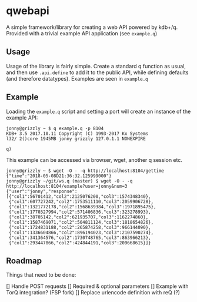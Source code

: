 # qwebapi

A simple framework/library for creating a web API powered by kdb+/q. Provided
with a trivial example API application (see `example.q`)

## Usage

Usage of the library is fairly simple. Create a standard q function as usual,
and then use `.api.define` to add it to the public API, while defining
defaults (and therefore datatypes). Examples are seen in `example.q`

## Example

Loading the `example.q` script and setting a port will create an instance of
the example API:

```
jonny@grizzly ~ $ q example.q -p 8104
KDB+ 3.5 2017.10.11 Copyright (C) 1993-2017 Kx Systems
l32/ 2()core 1945MB jonny grizzly 127.0.1.1 NONEXPIRE

q)
```

This example can be accessed via browser, wget, another q session etc.

```
jonny@grizzly ~ $ wget -O - -q http://localhost:8104/gettime
{"time":"2018-05-08D21:36:32.125999000"}
jonny@grizzly ~/git/ws.q (master) $ wget -O - -q http://localhost:8104/example?user=jonny&num=3
{"user":"jonny","response":[{"col1":56701412,"col2":2125076200,"col3":1574348340},
 {"col1":607727242,"col2":1753511110,"col3":2059906728},
 {"col1":1321772178,"col2":1568639384,"col3":1971895475},
 {"col1":1770327994,"col2":571406836,"col3":323278993},
 {"col1":38705142,"col2":621935707,"col3":1162274860},
 {"col1":1587469071,"col2":504811124,"col3":1818654826},
 {"col1":1724831188,"col2":265874258,"col3":966144090},
 {"col1":1336604866,"col2":896194023,"col3":2107590274},
 {"col1":341364576,"col2":1730748765,"col3":863966213},
 {"col1":293447866,"col2":424844191,"col3":209668615}]}
```

## Roadmap

Things that need to be done:

[] Handle POST requests
[] Required & optional parameters
[] Example with TorQ integration? (FSP fork)
[] Replace urlencode definition with reQ (?)
